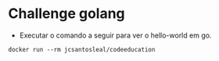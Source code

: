 # Challenge golang

- Executar o comando a seguir para ver o hello-world em go.

``docker run --rm jcsantosleal/codeeducation``

